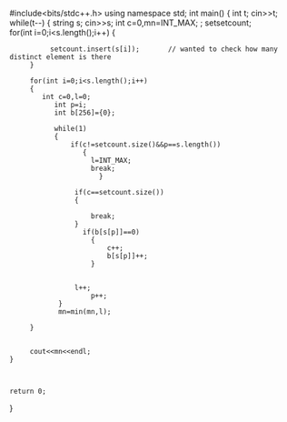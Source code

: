 #include<bits/stdc++.h>
using namespace std;
int main()
{
	int t;
	cin>>t;
	while(t--)
	{
		string s;
		cin>>s;
		int c=0,mn=INT_MAX;
	;
      set<char>setcount;  
		 for(int i=0;i<s.length();i++)
		 {
		 	 
		 	  setcount.insert(s[i]);       // wanted to check how many distinct element is there 
		 }
		 
		 for(int i=0;i<s.length();i++)
		 {
		 	int c=0,l=0;
		 	   int p=i;
		 	   int b[256]={0};
		 	   
		 	   while(1)
		 	   {
		 	   	   if(c!=setcount.size()&&p==s.length())                  
		 	   	      {
		 	   	      	l=INT_MAX;
		 	   	      	break;
						  }
		 	   	 
		 	   	    if(c==setcount.size())
		 	   	    {
		 	   	    	
		 	   	    	break;
					}
					  if(b[s[p]]==0)
					    {
					    	c++;
					    	b[s[p]]++;
						}
					  	
					   
					l++;		
						p++;
				}
				mn=min(mn,l);
						
		 }
		   
		
		 cout<<mn<<endl;
	}
	
	
	
	return 0;
	 
}
